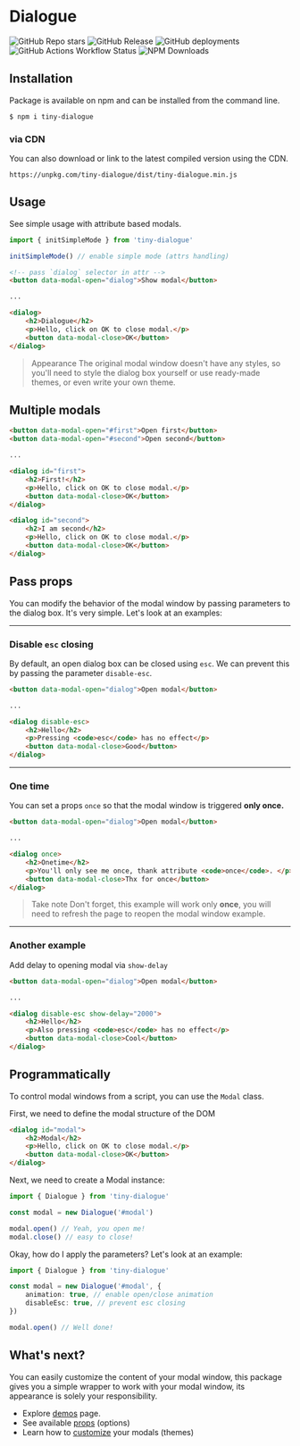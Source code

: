 # Dialogue 

![GitHub Repo stars](https://img.shields.io/github/stars/azabroflovski/tiny-dialogue)
![GitHub Release](https://img.shields.io/github/v/release/azabroflovski/tiny-dialogue?label=version)
![GitHub deployments](https://img.shields.io/github/deployments/azabroflovski/tiny-dialogue/github-pages)
![GitHub Actions Workflow Status](https://img.shields.io/github/actions/workflow/status/azabroflovski/tiny-dialogue/.github%2Fworkflows%2Fstatic.yml)
![NPM Downloads](https://img.shields.io/npm/dm/tiny-dialogue)

## Installation

Package is available on npm and can be installed from the command line.
```shell
$ npm i tiny-dialogue
```
### via CDN
You can also download or link to the latest compiled version using the CDN.

```shell
https://unpkg.com/tiny-dialogue/dist/tiny-dialogue.min.js
```

## Usage

See simple usage with attribute based modals.

```typescript
import { initSimpleMode } from 'tiny-dialogue'

initSimpleMode() // enable simple mode (attrs handling)
```

```html
<!-- pass `dialog` selector in attr -->
<button data-modal-open="dialog">Show modal</button>

... 

<dialog>
    <h2>Dialogue</h2>
    <p>Hello, click on OK to close modal.</p>
    <button data-modal-close>OK</button>
</dialog>
```
> Appearance
The original modal window doesn't have any styles, so you'll need to style
the dialog box yourself or use ready-made themes, or even write your own theme.

## Multiple modals

```html
<button data-modal-open="#first">Open first</button>
<button data-modal-open="#second">Open second</button>

... 

<dialog id="first">
    <h2>First!</h2>
    <p>Hello, click on OK to close modal.</p>
    <button data-modal-close>OK</button>
</dialog>

<dialog id="second">
    <h2>I am second</h2>
    <p>Hello, click on OK to close modal.</p>
    <button data-modal-close>OK</button>
</dialog>
```

## Pass props
You can modify the behavior of the modal window by passing parameters
to the dialog box. It's very simple. Let's look at an examples:

---

### Disable `esc` closing

By default, an open dialog box can be closed using `esc`.
We can prevent this by passing the parameter `disable-esc`.

```html
<button data-modal-open="dialog">Open modal</button>

... 

<dialog disable-esc>
    <h2>Hello</h2>
    <p>Pressing <code>esc</code> has no effect</p>
    <button data-modal-close>Good</button>
</dialog>
```

---

### One time
You can set a props `once` so that the modal window is triggered **only once.**
```html
<button data-modal-open="dialog">Open modal</button>

... 

<dialog once>
    <h2>Onetime</h2>
    <p>You'll only see me once, thank attribute <code>once</code>. </p>
    <button data-modal-close>Thx for once</button>
</dialog>
```

> Take note
Don't forget, this example will work only **once**, you will need to refresh the page to reopen the modal window example.
---

### Another example
Add delay to opening modal via `show-delay`
```html
<button data-modal-open="dialog">Open modal</button>

... 

<dialog disable-esc show-delay="2000">
    <h2>Hello</h2>
    <p>Also pressing <code>esc</code> has no effect</p>
    <button data-modal-close>Cool</button>
</dialog>
```

## Programmatically

To control modal windows from a script, you can use the `Modal` class.

First, we need to define the modal structure of the DOM
```html
<dialog id="modal">
    <h2>Modal</h2>
    <p>Hello, click on OK to close modal.</p>
    <button data-modal-close>OK</button>
</dialog>
```

Next, we need to create a Modal instance:
```typescript
import { Dialogue } from 'tiny-dialogue'

const modal = new Dialogue('#modal')

modal.open() // Yeah, you open me!
modal.close() // easy to close!
```

Okay, how do I apply the parameters? Let's look at an example:

```typescript
import { Dialogue } from 'tiny-dialogue'

const modal = new Dialogue('#modal', {
    animation: true, // enable open/close animation
    disableEsc: true, // prevent esc closing
})

modal.open() // Well done!
```

## What's next?

You can easily customize the content of your modal window, this package gives you a simple wrapper to work with
your modal window, its appearance is solely your responsibility.

- Explore [demos](/demos) page.
- See available [props](/api/props) (options)
- Learn how to [customize](/api/customize) your modals (themes)
